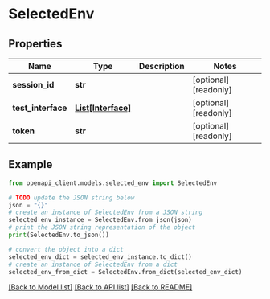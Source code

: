 # SelectedEnv


## Properties

Name | Type | Description | Notes
------------ | ------------- | ------------- | -------------
**session_id** | **str** |  | [optional] [readonly] 
**test_interface** | [**List[Interface]**](Interface.md) |  | [optional] [readonly] 
**token** | **str** |  | [optional] [readonly] 

## Example

```python
from openapi_client.models.selected_env import SelectedEnv

# TODO update the JSON string below
json = "{}"
# create an instance of SelectedEnv from a JSON string
selected_env_instance = SelectedEnv.from_json(json)
# print the JSON string representation of the object
print(SelectedEnv.to_json())

# convert the object into a dict
selected_env_dict = selected_env_instance.to_dict()
# create an instance of SelectedEnv from a dict
selected_env_from_dict = SelectedEnv.from_dict(selected_env_dict)
```
[[Back to Model list]](../README.md#documentation-for-models) [[Back to API list]](../README.md#documentation-for-api-endpoints) [[Back to README]](../README.md)


